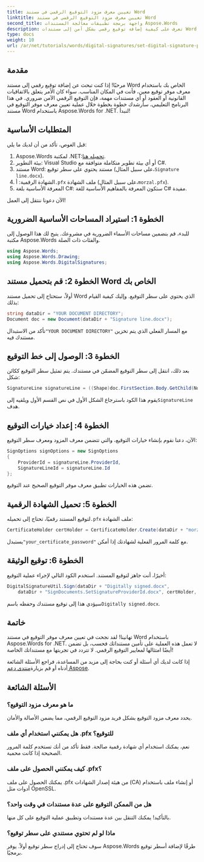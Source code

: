 ```yaml
---
title: تعيين معرف مزود التوقيع الرقمي في مستند Word
linktitle: تعيين معرف مزود التوقيع الرقمي في مستند Word
second_title: واجهة برمجة تطبيقات معالجة المستندات Aspose.Words
description: تعرف على كيفية إضافة توقيع رقمي بشكل آمن إلى مستندات Word الخاصة بك باستخدام معرف موفر التوقيع المحدد باستخدام Aspose.Words لـ .NET.
type: docs
weight: 10
url: /ar/net/tutorials/words/digital-signatures/set-digital-signature-provider-id/
---
```

## مقدمة

مرحبًا! إذا كنت تبحث عن إضافة توقيع رقمي إلى مستند Word الخاص بك باستخدام معرف موفر توقيع معين، فأنت في المكان المناسب. سواء كان الأمر يتعلق بالاتفاقيات القانونية أو العقود أو أي مستندات مهمة، فإن التوقيع الرقمي الآمن ضروري. في هذا البرنامج التعليمي، سأرشدك خطوة بخطوة خلال عملية تعيين معرف موفر التوقيع في مستند Word باستخدام Aspose.Words for .NET. لنبدأ!

## المتطلبات الأساسية

قبل الغوص، تأكد من أن لديك ما يلي:

1.  Aspose.Words لمكتبة .NET:[تحميله هنا](https://releases.aspose.com/words/net/).
2. بيئة التطوير: Visual Studio أو أي بيئة تطوير متكاملة متوافقة مع C#.
3.  مستند Word: مستند يحتوي على سطر توقيع (على سبيل المثال،`Signature line.docx`).
4.  الشهادة الرقمية: أ`.pfx` ملف الشهادة (على سبيل المثال،`morzal.pfx`).
5. المعرفة الأساسية بلغة C#: ستكون المعرفة بالمفاهيم الأساسية للغة C# مفيدة.

الآن دعونا ننتقل إلى العمل!

## الخطوة 1: استيراد المساحات الأساسية الضرورية

للبدء، قم بتضمين مساحات الأسماء الضرورية في مشروعك. يتيح لك هذا الوصول إلى مكتبة Aspose.Words والفئات ذات الصلة.

```csharp
using Aspose.Words;
using Aspose.Words.Drawing;
using Aspose.Words.DigitalSignatures;
```

## الخطوة 2: قم بتحميل مستند Word الخاص بك

أولاً، ستحتاج إلى تحميل مستند Word الذي يحتوي على سطر التوقيع. وإليك كيفية القيام بذلك:

```csharp
string dataDir = "YOUR DOCUMENT DIRECTORY";
Document doc = new Document(dataDir + "Signature line.docx");
```

 تأكد من الاستبدال`"YOUR DOCUMENT DIRECTORY"` مع المسار الفعلي الذي يتم تخزين مستندك فيه.

## الخطوة 3: الوصول إلى خط التوقيع

بعد ذلك، انتقل إلى سطر التوقيع المضمّن في مستندك. يتم تمثيل سطر التوقيع ككائن شكل:

```csharp
SignatureLine signatureLine = ((Shape)doc.FirstSection.Body.GetChild(NodeType.Shape, 0, true)).SignatureLine;
```

 يقوم هذا الكود باسترجاع الشكل الأول في نص القسم الأول ويلقيه إلى`SignatureLine` هدف.

## الخطوة 4: إعداد خيارات التوقيع

الآن، دعنا نقوم بإنشاء خيارات التوقيع، والتي تتضمن معرف المزود ومعرف سطر التوقيع:

```csharp
SignOptions signOptions = new SignOptions
{
    ProviderId = signatureLine.ProviderId,
    SignatureLineId = signatureLine.Id
};
```

تضمن هذه الخيارات تطبيق معرف موفر التوقيع الصحيح عند التوقيع.

## الخطوة 5: تحميل الشهادة الرقمية

 لتوقيع المستند رقميًا، تحتاج إلى تحميله`.pfx` ملف الشهادة:

```csharp
CertificateHolder certHolder = CertificateHolder.Create(dataDir + "morzal.pfx", "your_certificate_password");
```

 يستبدل`"your_certificate_password"` مع كلمة المرور الفعلية لشهادتك إذا أمكن.

## الخطوة 6: توقيع الوثيقة

أخيرًا، أنت جاهز لتوقيع المستند. استخدم الكود التالي لإجراء عملية التوقيع:

```csharp
DigitalSignatureUtil.Sign(dataDir + "Digitally signed.docx",
    dataDir + "SignDocuments.SetSignatureProviderId.docx", certHolder, signOptions);
```

 سيؤدي هذا إلى توقيع مستندك وحفظه باسم`Digitally signed.docx`.

## خاتمة

تهانينا! لقد نجحت في تعيين معرف موفر التوقيع في مستند Word باستخدام Aspose.Words for .NET. لا تعمل هذه العملية على تأمين مستنداتك فحسب، بل تضمن أيضًا امتثالها لمعايير التوقيع الرقمي. لا تتردد في تجربتها مع مستنداتك الخاصة!

 إذا كانت لديك أي أسئلة أو كنت بحاجة إلى مزيد من المساعدة، فراجع الأسئلة الشائعة أدناه أو قم بزيارة[منتدى دعم Aspose](https://forum.aspose.com/c/words/8).

## الأسئلة الشائعة

### ما هو معرف مزود التوقيع؟

يحدد معرف مزود التوقيع بشكل فريد مزود التوقيع الرقمي، مما يضمن الأصالة والأمان.

### هل يمكنني استخدام أي ملف .pfx للتوقيع؟

نعم، يمكنك استخدام أي شهادة رقمية صالحة. فقط تأكد من أنك تستخدم كلمة المرور الصحيحة إذا كانت محمية.

### كيف يمكنني الحصول على ملف .pfx؟

يمكنك الحصول على ملف .pfx من هيئة إصدار الشهادات (CA) أو إنشاء ملف باستخدام أدوات مثل OpenSSL.

### هل من الممكن التوقيع على عدة مستندات في وقت واحد؟

بالتأكيد! يمكنك التنقل بين عدة مستندات وتطبيق عملية التوقيع على كل منها.

### ماذا لو لم تحتوي مستندي على سطر توقيع؟

سوف تحتاج إلى إدراج سطر توقيع أولاً. يوفر Aspose.Words طرقًا لإضافة أسطر توقيع برمجيًا.